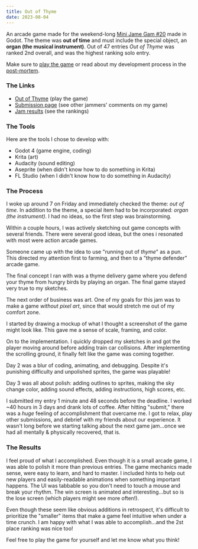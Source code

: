 ```yaml
---
title: Out of Thyme
date: 2023-08-04
---
```


An arcade game made for the weekend-long [Mini Jame Gam #20](https://itch.io/jam/mini-jame-gam-20) made in Godot. The theme was **out of time** and must include the special object, an **organ (the musical instrument)**. Out of 47 entries _Out of Thyme_ was ranked 2nd overall, and was the highest ranking solo entry.

<content-img-row>
  <content-img src="/images/games/out-of-thyme/Untitled-2023-07-07-1953(2).png" class="invert-when-light"></content-img>
  <content-img src="/images/games/out-of-thyme/20230808225229.png"></content-img>
</content-img-row>

Make sure to [play the game](https://supergobo.itch.io/out-of-thyme) or read about my development process in the [post-mortem](/games/out-of-thyme).

<!-- more -->

### The Links

- [Out of Thyme](https://supergobo.itch.io/out-of-thyme) (play the game)
- [Submission page](https://itch.io/jam/mini-jame-gam-20/rate/2205815) (see other jammers' comments on my game)
- [Jam results](https://itch.io/jam/mini-jame-gam-20/results) (see the rankings)

### The Tools

Here are the tools I chose to develop with:

- Godot 4 (game engine, coding)
- Krita (art)
- Audacity (sound editing)
- Aseprite (when didn't know how to do something in Krita)
- FL Studio (when I didn't know how to do something in Audacity)

### The Process

I woke up around 7 on Friday and immediately checked the theme: *out of time*. In addition to the theme, a special item had to be incorporated: *organ (the instrument)*. I had no ideas, so the first step was brainstorming.

Within a couple hours, I was actively sketching out game concepts with several friends. There were several good ideas, but the ones i resonated with most were action arcade games.

<content-img-row>
  <content-img src="/images/games/out-of-thyme/20230808092547.png" class="invert-when-light"></content-img>
</content-img-row

Someone came up with the idea to use "running out of *thyme*" as a pun. This directed my attention first to farming, and then to a "thyme defender" arcade game.

<content-img-row>
  <content-img src="/images/games/out-of-thyme/Untitled-2023-07-07-1953.png" class="invert-when-light"></content-img>
</content-img-row

The final concept I ran with was a thyme delivery game where you defend your thyme from hungry birds by playing an organ. The final game stayed very true to my sketches.

<content-img-row>
  <content-img src="/images/games/out-of-thyme/Untitled-2023-07-07-1953(2).png" class="invert-when-light"></content-img>
</content-img-row

The next order of business was art. One of my goals for this jam was to make a game *without pixel art*, since that would stretch me out of my comfort zone.

I started by drawing a mockup of what I thought a screenshot of the game might look like. This gave me a sense of scale, framing, and color.

<content-img-row>
  <content-img src="/images/games/out-of-thyme/20230808230137.png"></content-img>
</content-img-row

On to the implementation. I quickly dropped my sketches in and got the player moving around before adding train car collisions. After implementing the scrolling ground, it finally felt like the game was coming together.

<content-img-row>
  <content-img src="/images/games/out-of-thyme/20230807082250.png"></content-img>
</content-img-row

Day 2 was a blur of coding, animating, and debugging. Despite it's punishing difficulty and unpolished sprites, the game was playable!

Day 3 was all about polish: adding outlines to sprites, making the sky change color, adding sound effects, adding instructions, high scores, etc.

I submitted my entry 1 minute and 48 seconds before the deadline. I worked ~40 hours in 3 days and drank lots of coffee. After hitting "submit," there was a *huge* feeling of accomplishment that overcame me. I got to relax, play other submissions, and debrief with my friends about our experience. It wasn't long before we starting talking about the next game jam...once we had all mentally & physically recovered, that is.

<content-img-row>
  <content-img src="/images/games/out-of-thyme/20230808225229.png"></content-img>
  <content-img src="/images/games/out-of-thyme/game-gif.gif"></content-img>
</content-img-row>

### The Results

I feel proud of what I accomplished. Even though it is a small arcade game, I was able to polish it more than previous entries. The game mechanics made sense, were easy to learn, and hard to master. I included hints to help out new players and easily-readable animations when something important happens. The UI was tabbable so you don't need to touch a mouse and break your rhythm. The win screen is animated and interesting...but so is the lose screen (which players might see more often!).

<content-img-row>
  <content-img src="/images/games/out-of-thyme/lose.gif"></content-img>
</content-img-row

Even though these seem like obvious additions in retrospect, it's difficult to prioritize the "smaller" items that make a game feel intuitive when under a time crunch. I am happy with what I was able to accomplish...and the 2st place ranking was nice too!

Feel free to play the game for yourself and let me know what you think!